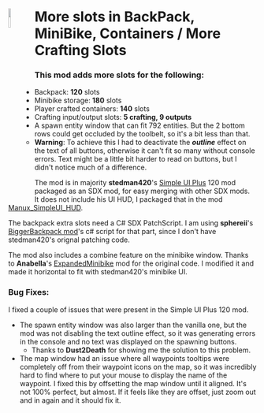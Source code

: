 <!--Read this in github to have all the visuals and formatting: https://github.com/manux32/7dtdSdxMods/tree/master/Manux_BiggerBackPackMiniBikeContainersCraftingSlots-->
# <a href="#"><img src="https://manux32.github.io/7dtd_miscImages/moreSlots_icon.png" width="10%" height="10%" align="left"></a>More slots in BackPack, MiniBike, Containers / More Crafting Slots  

### This mod adds more slots for the following: 
- Backpack: **120** slots 
- Minibike storage: **180** slots
- Player crafted containers: **140** slots
- Crafting input/output slots: **5 crafting, 9 outputs**
- A spawn entity window that can fit 792 entities. But the 2 bottom rows could get occluded by the toolbelt, so it's a bit less than that.
  - **Warning**: To achieve this I had to deactivate the _**outline**_ effect on the text of all buttons, otherwise it can't fit so many without console errors. Text might be a little bit harder to read on buttons, but I didn't notice much of a difference.


The mod is in majority **stedman420**'s [Simple UI Plus](https://7daystodie.com/forums/showthread.php?67506-Simple-UI-Plus) 120 mod packaged as an SDX mod, for easy merging with other SDX mods.  
It does not include his UI HUD, I packaged that in the mod [Manux_SimpleUI_HUD](../Manux_SimpleUI_HUD).

The backpack extra slots need a C# SDX PatchScript. I am using **sphereii**'s [BiggerBackpack mod](https://github.com/7D2DSDX/Mods/tree/master/BiggerBackPack)'s c# script for that part, since I don't have stedman420's orignal patching code.

The mod also includes a combine feature on the minibike window. Thanks to **Anabella**'s [ExpandedMinibike](https://github.com/7D2DSDX/Mods/tree/master/ExpandedMinibike) mod for the original code. I modified it and made it horizontal to fit with stedman420's minibike UI.

### Bug Fixes:
I fixed a couple of issues that were present in the Simple UI Plus 120 mod.
- The spawn entity window was also larger than the vanilla one, but the mod was not disabling the text outline effect, so it was generating errors in the console and no text was displayed on the spawning buttons.
  - Thanks to **Dust2Death** for showing me the solution to this problem.
- The map window had an issue where all waypoints tooltips were completely off from their waypoint icons on the map, so it was incredibly hard to find where to put your mouse to display the name of the waypoint. I fixed this by offsetting the map window until it aligned. It's not 100% perfect, but almost. If it feels like they are offset, just zoom out and in again and it should fix it.




